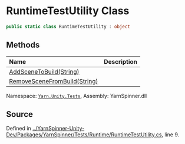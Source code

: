 # RuntimeTestUtility Class


```csharp
public static class RuntimeTestUtility : object
```



## Methods
|Name|Description|
|:---|:---|
|[AddSceneToBuild(String)](/api/csharp/yarn.unity.tests/runtimetestutility.addscenetobuild-system.string-.md)||
|[RemoveSceneFromBuild(String)](/api/csharp/yarn.unity.tests/runtimetestutility.removescenefrombuild-system.string-.md)||
<div class="class-metadata">

Namespace: [`Yarn.Unity.Tests`](/api/csharp/yarn.unity.tests/README.md), Assembly: YarnSpinner.dll
</div>

## Source
Defined in [../YarnSpinner-Unity-Dev/Packages/YarnSpinner/Tests/Runtime/RuntimeTestUtility.cs](https://github.com/YarnSpinnerTool/YarnSpinner-Unity//blob/develop/Tests/Runtime/RuntimeTestUtility.cs#L9), line 9.
